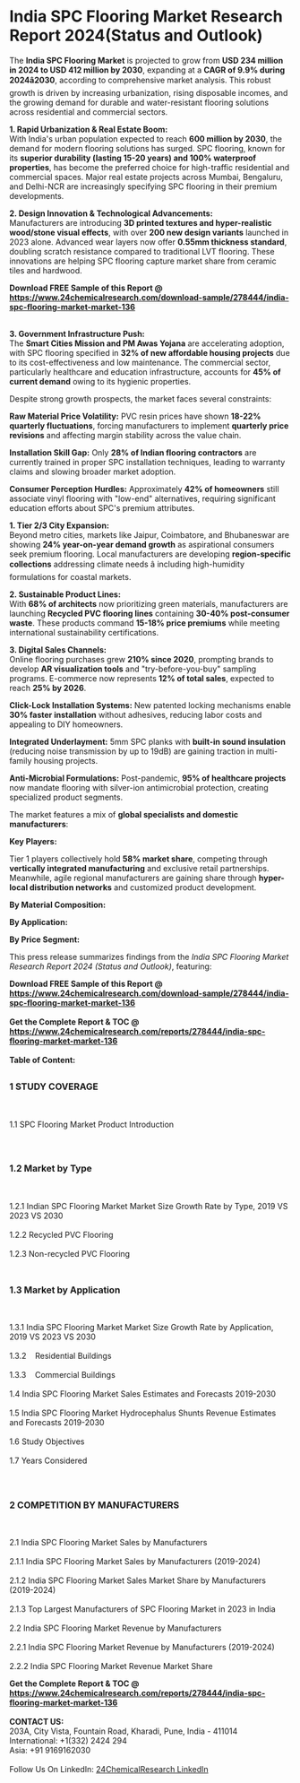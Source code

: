 <h1>India SPC Flooring Market Research Report 2024(Status and Outlook)</h1><p>The <strong>India SPC Flooring Market</strong> is projected to grow from <strong>USD 234 million in 2024 to USD 412 million by 2030</strong>, expanding at a <strong>CAGR of 9.9% during 2024â2030</strong>, according to comprehensive market analysis. This robust growth is driven by increasing urbanization, rising disposable incomes, and the growing demand for durable and water-resistant flooring solutions across residential and commercial sectors.</p><p><strong>1. Rapid Urbanization &amp; Real Estate Boom:</strong><br>
With India's urban population expected to reach <strong>600 million by 2030</strong>, the demand for modern flooring solutions has surged. SPC flooring, known for its <strong>superior durability (lasting 15-20 years) and 100% waterproof properties</strong>, has become the preferred choice for high-traffic residential and commercial spaces. Major real estate projects across Mumbai, Bengaluru, and Delhi-NCR are increasingly specifying SPC flooring in their premium developments.</p><p><strong>2. Design Innovation &amp; Technological Advancements:</strong><br>
Manufacturers are introducing <strong>3D printed textures and hyper-realistic wood/stone visual effects</strong>, with over <strong>200 new design variants</strong> launched in 2023 alone. Advanced wear layers now offer <strong>0.55mm thickness standard</strong>, doubling scratch resistance compared to traditional LVT flooring. These innovations are helping SPC flooring capture market share from ceramic tiles and hardwood.</p><div><b>Download FREE Sample of this Report @ 
            <a href="https://www.24chemicalresearch.com/download-sample/278444/india-spc-flooring-market-market-136">
            https://www.24chemicalresearch.com/download-sample/278444/india-spc-flooring-market-market-136</a></b></div><br><p><strong>3. Government Infrastructure Push:</strong><br>
The <strong>Smart Cities Mission and PM Awas Yojana</strong> are accelerating adoption, with SPC flooring specified in <strong>32% of new affordable housing projects</strong> due to its cost-effectiveness and low maintenance. The commercial sector, particularly healthcare and education infrastructure, accounts for <strong>45% of current demand</strong> owing to its hygienic properties.</p><p>Despite strong growth prospects, the market faces several constraints:</p><p><strong>Raw Material Price Volatility:</strong> PVC resin prices have shown <strong>18-22% quarterly fluctuations</strong>, forcing manufacturers to implement <strong>quarterly price revisions</strong> and affecting margin stability across the value chain.</p><p><strong>Installation Skill Gap:</strong> Only <strong>28% of Indian flooring contractors</strong> are currently trained in proper SPC installation techniques, leading to warranty claims and slowing broader market adoption.</p><p><strong>Consumer Perception Hurdles:</strong> Approximately <strong>42% of homeowners</strong> still associate vinyl flooring with "low-end" alternatives, requiring significant education efforts about SPC's premium attributes.</p><p><strong>1. Tier 2/3 City Expansion:</strong><br>
Beyond metro cities, markets like Jaipur, Coimbatore, and Bhubaneswar are showing <strong>24% year-on-year demand growth</strong> as aspirational consumers seek premium flooring. Local manufacturers are developing <strong>region-specific collections</strong> addressing climate needs â including high-humidity formulations for coastal markets.</p><p><strong>2. Sustainable Product Lines:</strong><br>
With <strong>68% of architects</strong> now prioritizing green materials, manufacturers are launching <strong>Recycled PVC flooring lines</strong> containing <strong>30-40% post-consumer waste</strong>. These products command <strong>15-18% price premiums</strong> while meeting international sustainability certifications.</p><p><strong>3. Digital Sales Channels:</strong><br>
Online flooring purchases grew <strong>210% since 2020</strong>, prompting brands to develop <strong>AR visualization tools</strong> and "try-before-you-buy" sampling programs. E-commerce now represents <strong>12% of total sales</strong>, expected to reach <strong>25% by 2026</strong>.</p><p><strong>Click-Lock Installation Systems:</strong> New patented locking mechanisms enable <strong>30% faster installation</strong> without adhesives, reducing labor costs and appealing to DIY homeowners.</p><p><strong>Integrated Underlayment:</strong> 5mm SPC planks with <strong>built-in sound insulation</strong> (reducing noise transmission by up to 19dB) are gaining traction in multi-family housing projects.</p><p><strong>Anti-Microbial Formulations:</strong> Post-pandemic, <strong>95% of healthcare projects</strong> now mandate flooring with silver-ion antimicrobial protection, creating specialized product segments.</p><p>The market features a mix of <strong>global specialists and domestic manufacturers</strong>:</p><p><strong>Key Players:</strong></p><p>Tier 1 players collectively hold <strong>58% market share</strong>, competing through <strong>vertically integrated manufacturing</strong> and exclusive retail partnerships. Meanwhile, agile regional manufacturers are gaining share through <strong>hyper-local distribution networks</strong> and customized product development.</p><p><strong>By Material Composition:</strong></p><p><strong>By Application:</strong></p><p><strong>By Price Segment:</strong></p><p>This press release summarizes findings from the <em>India SPC Flooring Market Research Report 2024 (Status and Outlook)</em>, featuring:</p><div><b>Download FREE Sample of this Report @ 
            <a href="https://www.24chemicalresearch.com/download-sample/278444/india-spc-flooring-market-market-136">
            https://www.24chemicalresearch.com/download-sample/278444/india-spc-flooring-market-market-136</a></b></div><br><div><b>Get the Complete Report & TOC @ 
            <a href="https://www.24chemicalresearch.com/reports/278444/india-spc-flooring-market-market-136">
            https://www.24chemicalresearch.com/reports/278444/india-spc-flooring-market-market-136</a></b></div><br>
            <b>Table of Content:</b><p><h2><span style="font-size:16px"><strong>1 STUDY COVERAGE</strong></span></h2><br />
<p>1.1 SPC Flooring Market Product Introduction</p><br />
<h2><span style="font-size:16px"><strong>1.2 Market by Type</strong></span></h2><br />
<p>1.2.1 Indian SPC Flooring Market Market Size Growth Rate by Type, 2019 VS 2023 VS 2030<br /><br />
1.2.2 Recycled PVC Flooring&nbsp;&nbsp; &nbsp;<br /><br />
1.2.3 Non-recycled PVC Flooring<br /><br />
<h2><span style="font-size:16px"><strong>1.3 Market by Application</strong></span></h2><br />
<p>1.3.1 India SPC Flooring Market Market Size Growth Rate by Application, 2019 VS 2023 VS 2030<br /><br />
1.3.2&nbsp;&nbsp; &nbsp;Residential Buildings<br /><br />
1.3.3&nbsp;&nbsp; &nbsp;Commercial Buildings<br /><br />
1.4 India SPC Flooring Market Sales Estimates and Forecasts 2019-2030<br /><br />
1.5 India SPC Flooring Market Hydrocephalus Shunts Revenue Estimates and Forecasts 2019-2030<br /><br />
1.6 Study Objectives<br /><br />
1.7 Years Considered</p><br />
<h2><span style="font-size:16px"><strong>2 COMPETITION BY MANUFACTURERS</strong></span></h2><br />
<p>2.1 India SPC Flooring Market Sales by Manufacturers<br /><br />
2.1.1 India SPC Flooring Market Sales by Manufacturers (2019-2024)<br /><br />
2.1.2 India SPC Flooring Market Sales Market Share by Manufacturers (2019-2024)<br /><br />
2.1.3 Top Largest Manufacturers of SPC Flooring Market in 2023 in India<br /><br />
2.2 India SPC Flooring Market Revenue by Manufacturers<br /><br />
2.2.1 India SPC Flooring Market Revenue by Manufacturers (2019-2024)<br /><br />
2.2.2 India SPC Flooring Market Revenue Market Share </p><div><b>Get the Complete Report & TOC @ 
            <a href="https://www.24chemicalresearch.com/reports/278444/india-spc-flooring-market-market-136">
            https://www.24chemicalresearch.com/reports/278444/india-spc-flooring-market-market-136</a></b></div><br><b>CONTACT US:</b><br>
            203A, City Vista, Fountain Road, Kharadi, Pune, India - 411014<br>
            International: +1(332) 2424 294<br>
            Asia: +91 9169162030 <br><br>
            Follow Us On LinkedIn: <a href="https://www.linkedin.com/company/24chemicalresearch/">24ChemicalResearch LinkedIn</a>